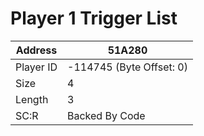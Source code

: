 #  Player 1 Trigger List
Address   | 51A280
----------|-------------
Player ID | -114745 (Byte Offset: 0)
Size 	  | 4
Length 	  | 3
SC:R      | Backed By Code


